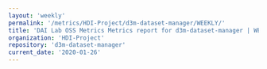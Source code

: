 ```yaml
---
layout: 'weekly'
permalink: '/metrics/HDI-Project/d3m-dataset-manager/WEEKLY/'
title: 'DAI Lab OSS Metrics Metrics report for d3m-dataset-manager | WEEKLY-REPORT-2020-01-26'
organization: 'HDI-Project'
repository: 'd3m-dataset-manager'
current_date: '2020-01-26'
---
```

